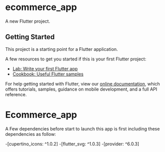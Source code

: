 # ecommerce_app

A new Flutter project.

## Getting Started

This project is a starting point for a Flutter application.

A few resources to get you started if this is your first Flutter project:

- [Lab: Write your first Flutter app](https://flutter.dev/docs/get-started/codelab)
- [Cookbook: Useful Flutter samples](https://flutter.dev/docs/cookbook)

For help getting started with Flutter, view our
[online documentation](https://flutter.dev/docs), which offers tutorials,
samples, guidance on mobile development, and a full API reference.
# Ecommerce_app

A Few dependencies before start to launch this app is first including these dependencies as follow:

  -[cupertino_icons: ^1.0.2]
  -[flutter_svg: ^1.0.3]
  -[provider: ^6.0.3]
